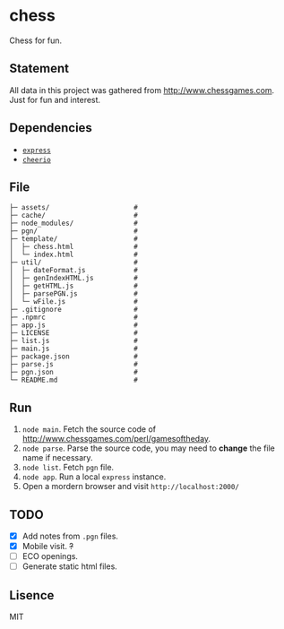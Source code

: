 # chess

Chess for fun.

## Statement

All data in this project was gathered from <http://www.chessgames.com>. Just for fun and interest.

## Dependencies

- [`express`](https://expressjs.com)
- [`cheerio`](https://cheerio.js.org/)

## File

```
├─ assets/                     #
├─ cache/                      #
├─ node_modules/               #
├─ pgn/                        #
├─ template/                   #
│  ├─ chess.html               #
│  └─ index.html               #
├─ util/                       #
│  ├─ dateFormat.js            #
│  ├─ genIndexHTML.js          #
│  ├─ getHTML.js               #
│  ├─ parsePGN.js              #
│  └─ wFile.js                 #
├─ .gitignore                  #
├─ .npmrc                      #
├─ app.js                      #
├─ LICENSE                     #
├─ list.js                     #
├─ main.js                     #
├─ package.json                #
├─ parse.js                    #
├─ pgn.json                    #
└─ README.md                   #
```

## Run

1. `node main`. Fetch the source code of <http://www.chessgames.com/perl/gamesoftheday>.
2. `node parse`. Parse the source code, you may need to **change** the file name if necessary.
3. `node list`. Fetch `pgn` file.
4. `node app`. Run a local `express` instance.
5. Open a mordern browser and visit `http://localhost:2000/`

## TODO

- [x] Add notes from `.pgn` files.
- [x] Mobile visit. ~~?~~
- [ ] ECO openings.
- [ ] Generate static html files.

## Lisence

MIT
